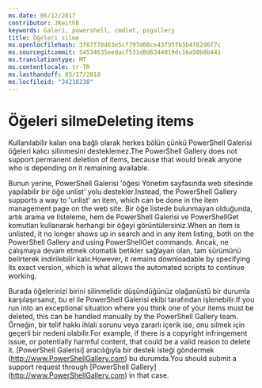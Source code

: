 ```yaml
---
ms.date: 06/12/2017
contributor: JKeithB
keywords: Galeri, powershell, cmdlet, psgallery
title: Öğeleri silme
ms.openlocfilehash: 3f67f78d63e5cf797d00ce43f95fb3b4f62d6f7c
ms.sourcegitcommit: 54534635eedacf531d8d6344019dc16a50b8b441
ms.translationtype: MT
ms.contentlocale: tr-TR
ms.lasthandoff: 05/17/2018
ms.locfileid: "34218238"
---
```

# <a name="deleting-items"></a><span data-ttu-id="0b6a2-103">Öğeleri silme</span><span class="sxs-lookup"><span data-stu-id="0b6a2-103">Deleting items</span></span>

<span data-ttu-id="0b6a2-104">Kullanılabilir kalan ona bağlı olarak herkes bölün çünkü PowerShell Galerisi öğeleri kalıcı silinmesini desteklemez.</span><span class="sxs-lookup"><span data-stu-id="0b6a2-104">The PowerShell Gallery does not support permanent deletion of items, because that would break anyone who is depending on it remaining available.</span></span>

<span data-ttu-id="0b6a2-105">Bunun yerine, PowerShell Galerisi 'öğesi Yönetim sayfasında web sitesinde yapılabilir bir öğe unlist' yolu destekler.</span><span class="sxs-lookup"><span data-stu-id="0b6a2-105">Instead, the PowerShell Gallery supports a way to 'unlist' an item, which can be done in the item management page on the web site.</span></span>
<span data-ttu-id="0b6a2-106">Bir öğe listede bulunmayan olduğunda, artık arama ve listeleme, hem de PowerShell Galerisi ve PowerShellGet komutları kullanarak herhangi bir öğeyi görüntülersiniz.</span><span class="sxs-lookup"><span data-stu-id="0b6a2-106">When an item is unlisted, it no longer shows up in search and in any item listing, both on the PowerShell Gallery and using PowerShellGet commands.</span></span>
<span data-ttu-id="0b6a2-107">Ancak, ne çalışmaya devam etmek otomatik betikler sağlayan olan, tam sürümünü belirterek indirilebilir kalır.</span><span class="sxs-lookup"><span data-stu-id="0b6a2-107">However, it remains downloadable by specifying its exact version, which is what allows the automated scripts to continue working.</span></span>

<span data-ttu-id="0b6a2-108">Burada öğelerinizi birini silinmelidir düşündüğünüz olağanüstü bir durumla karşılaşırsanız, bu el ile PowerShell Galerisi ekibi tarafından işlenebilir.</span><span class="sxs-lookup"><span data-stu-id="0b6a2-108">If you run into an exceptional situation where you think one of your items must be deleted, this can be handled manually by the PowerShell Gallery team.</span></span>
<span data-ttu-id="0b6a2-109">Örneğin, bir telif hakkı ihlali sorunu veya zararlı içerik ise, onu silmek için geçerli bir nedeni olabilir.</span><span class="sxs-lookup"><span data-stu-id="0b6a2-109">For example, if there is a copyright infringement issue, or potentially harmful content, that could be a valid reason to delete it.</span></span>
<span data-ttu-id="0b6a2-110">[PowerShell Galerisi] aracılığıyla bir destek isteği göndermek (http://www.PowerShellGallery.com) bu durumda.</span><span class="sxs-lookup"><span data-stu-id="0b6a2-110">You should submit a support request through [PowerShell Gallery] (http://www.PowerShellGallery.com) in that case.</span></span>